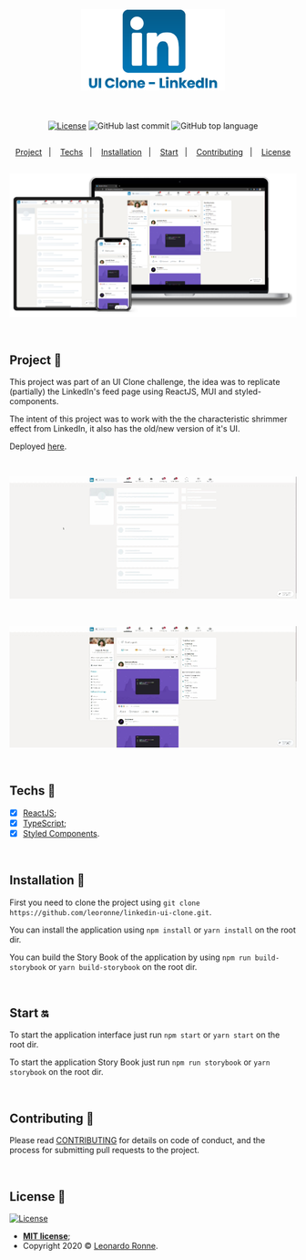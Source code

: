 <p align="center">
  <img src="src\assets\img\transparentBanner.png" width="50%"/>
</p>

<br>

<div align="center" style="margin: 20px; text-align: center">

  [![License](http://img.shields.io/:license-mit-blue.svg?style=flat-square)](http://badges.mit-license.org)
  ![GitHub last commit](https://img.shields.io/github/last-commit/leoronne/linkedin-ui-clone?color=green&style=flat-square)
  ![GitHub top language](https://img.shields.io/github/languages/top/leoronne/linkedin-ui-clone?style=flat-square)

</div>

##

<p align="center">
  <a href="#project-star2">Project</a>&nbsp;&nbsp;&nbsp;|&nbsp;&nbsp;&nbsp;
  <a href="#techs-rocket">Techs</a>&nbsp;&nbsp;&nbsp;|&nbsp;&nbsp;&nbsp;
  <a href="#installation-wrench">Installation</a>&nbsp;&nbsp;&nbsp;|&nbsp;&nbsp;&nbsp;
  <a href="#start-on">Start</a>&nbsp;&nbsp;&nbsp;|&nbsp;&nbsp;&nbsp;
  <a href="#contributing-">Contributing</a>&nbsp;&nbsp;&nbsp;|&nbsp;&nbsp;&nbsp;
  <a href="#license-memo">License</a>
</p>


##

<p align="center">
  <img src="src\assets\img\banner.png"/>
</p>

<br>

## Project :star2:

This project was part of an UI Clone challenge, the idea was to replicate (partially) the LinkedIn's feed page using ReactJS, MUI and styled-components.

The intent of this project was to work with the the characteristic shrimmer effect from LinkedIn, it also has the old/new version of it's UI.

Deployed [here](https://linkedin.ui-clone.ronne.dev).

<br>

<p align="center">
  <img src="src\assets\img\linkedin-1.gif"/>
</p>

<br>

<p align="center">
  <img src="src\assets\img\linkedin-2.gif"/>
</p>

<br>

## Techs :rocket:

- [x] [ReactJS](https://reactjs.org);
- [x] [TypeScript](https://www.typescriptlang.org/);
- [x] [Styled Components](https://styled-components.com/).

<br>

## Installation :wrench:

First you need to clone the project using `git clone https://github.com/leoronne/linkedin-ui-clone.git`.

You can install the application using `npm install` or `yarn install` on the root dir.

You can build the Story Book of the application by using `npm run build-storybook` or `yarn build-storybook` on the root dir.

<br>

## Start :on:

To start the application interface just run `npm start` or `yarn start` on the root dir.

To start the application Story Book just run `npm run storybook` or `yarn storybook` on the root dir.


<br>

## Contributing 🤔

Please read [CONTRIBUTING](https://github.com/leoronne/linkedin-ui-clone/blob/master/CONTRIBUTING.md) for details on code of conduct, and the process for submitting pull requests to the project.

<br>

## License :memo:

[![License](http://img.shields.io/:license-mit-blue.svg?style=flat-square)](http://badges.mit-license.org)

- **[MIT license](https://github.com/leoronne/linkedin-ui-clone/blob/master/LICENSE)**;
- Copyright 2020 © <a href="https://github.com/leoronne" target="_blank">Leonardo Ronne</a>.

##
